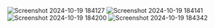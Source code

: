 ![Screenshot 2024-10-19 184127](https://github.com/user-attachments/assets/dd5dbcef-586c-4706-b392-b7ef4b78ecd7)
![Screenshot 2024-10-19 184141](https://github.com/user-attachments/assets/3769b300-8980-49d6-a3cb-56e14dc00d32)
![Screenshot 2024-10-19 184200](https://github.com/user-attachments/assets/806f3c6a-0068-48f7-997a-5dd573488c61)
![Screenshot 2024-10-19 184342](https://github.com/user-attachments/assets/55ffd629-5b39-401b-8a19-3fe2ab243a51)



